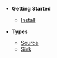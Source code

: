 - **Getting Started**
  - [Install](getting-started/install.md)

- **Types**
  - [Source](types/source.md)
  - [Sink](types/Sink.md)
